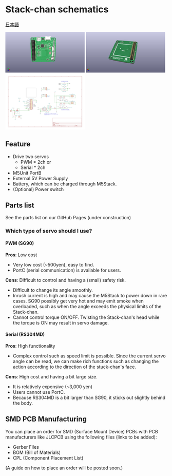 # Stack-chan schematics

[日本語](./README_ja.md)

<img box-sizing="border-box" margin="0px" display="inline-block" alt="board top" width="49%" src="./docs/images/m5-pantilt-top.png"/>
<img box-sizing="border-box" margin="0px" display="inline-block" alt="board bottom" width="49%" src="./docs/images/m5-pantilt-bottom.png"/>
<img box-sizing="border-box" margin="0px" display="inline-block" alt="board bottom" width="49%" src="./docs/images/m5-pantilt-sch.png"/>

## Feature

* Drive two servos
  * PWM * 2ch or
  * Serial * 2ch
* M5Unit PortB
* External 5V Power Supply
* Battery, which can be charged through M5Stack.
* (Optional) Power switch

## Parts list

See the parts list on our GitHub Pages (under construction)

### Which type of servo should I use?

#### PWM (SG90)

**Pros**: Low cost
* Very low cost (~500yen), easy to find.
* PortC (serial communication) is available for users.

**Cons**: Difficult to control and having a (small) safety risk.
* Difficult to change its angle smoothly.
* Inrush current is high and may cause the M5Stack to power down in rare cases. SG90 possibly get very hot and may emit smoke when overloaded, such as when the angle exceeds the physical limits of the Stack-chan.
* Cannot control torque ON/OFF. Twisting the Stack-chan's head while the torque is ON may result in servo damage.

#### Serial (RS304MD)

**Pros**: High functionality
* Complex control such as speed limit is possible. Since the current servo angle can be read, we can make rich functions such as changing the action according to the direction of the stuck-chan's face.

**Cons**: High cost and having a bit large size.
* It is relatively expensive (~3,000 yen)
* Users cannot use PortC. 
* Because RS304MD is a bit larger than SG90, it sticks out slightly behind the body.

## SMD PCB Manufacturing

You can place an order for SMD (Surface Mount Device) PCBs with PCB manufacturers like JLCPCB using the following files (links to be added):

- Gerber Files
- BOM (Bill of Materials)
- CPL (Component Placement List)

(A guide on how to place an order will be posted soon.)
